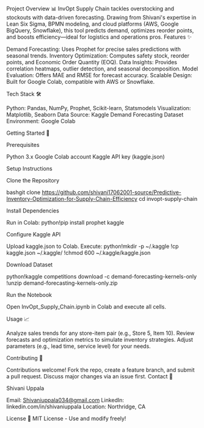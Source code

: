  Project Overview 📊
InvOpt Supply Chain tackles overstocking and stockouts with data-driven forecasting. Drawing from Shivani's expertise in Lean Six Sigma, BPMN modeling, and cloud platforms (AWS, Google BigQuery, Snowflake), this tool predicts demand, optimizes reorder points, and boosts efficiency—ideal for logistics and operations pros.
Features ✨

Demand Forecasting:
Uses Prophet for precise sales predictions with seasonal trends.
Inventory Optimization: Computes safety stock, reorder points, and Economic Order Quantity (EOQ).
Data Insights: Provides correlation heatmaps, outlier detection, and seasonal decomposition.
Model Evaluation: Offers MAE and RMSE for forecast accuracy.
Scalable Design: Built for Google Colab, compatible with AWS or Snowflake.

Tech Stack 🛠️

Python: Pandas, NumPy, Prophet, Scikit-learn, Statsmodels
Visualization: Matplotlib, Seaborn
Data Source: Kaggle Demand Forecasting Dataset
Environment: Google Colab

Getting Started 🚀

Prerequisites

Python 3.x
Google Colab account
Kaggle API key (kaggle.json)

Setup Instructions

Clone the Repository

bashgit clone https://github.com/shivani17062001-source/Predictive-Inventory-Optimization-for-Supply-Chain-Efficiency
cd invopt-supply-chain

Install Dependencies

Run in Colab:
python!pip install prophet kaggle

Configure Kaggle API

Upload kaggle.json to Colab.
Execute:
python!mkdir -p ~/.kaggle
!cp kaggle.json ~/.kaggle/
!chmod 600 ~/.kaggle/kaggle.json



Download Dataset

python!kaggle competitions download -c demand-forecasting-kernels-only
!unzip demand-forecasting-kernels-only.zip

Run the Notebook

Open InvOpt_Supply_Chain.ipynb in Colab and execute all cells.

Usage 📈

Analyze sales trends for any store-item pair (e.g., Store 5, Item 10).
Review forecasts and optimization metrics to simulate inventory strategies.
Adjust parameters (e.g., lead time, service level) for your needs.

Contributing 🤝

Contributions welcome! Fork the repo, create a feature branch, and submit a pull request. Discuss major changes via an issue first.
Contact 📧

Shivani Uppala

Email: Shivaniuppala034@gmail.com
LinkedIn: linkedin.com/in/shivaniuppala
Location: Northridge, CA



License 📜
MIT License - Use and modify freely!

